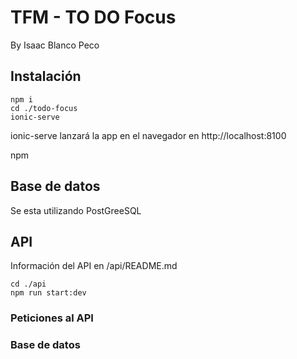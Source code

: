 # TFM - TO DO Focus

By Isaac Blanco Peco

## Instalación

```
npm i
cd ./todo-focus
ionic-serve
```

ionic-serve lanzará la app en el navegador en http://localhost:8100

npm

## Base de datos

Se esta utilizando PostGreeSQL

## API

Información del API en /api/README.md

```
cd ./api
npm run start:dev
```

### Peticiones al API

### Base de datos
